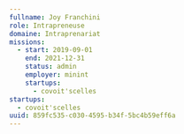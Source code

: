 ```yaml
---
fullname: Joy Franchini
role: Intrapreneuse
domaine: Intraprenariat
missions:
  - start: 2019-09-01
    end: 2021-12-31
    status: admin
    employer: minint
    startups:
      - covoit'scelles
startups:
  - covoit'scelles
uuid: 859fc535-c030-4595-b34f-5bc4b59eff6a
---
```

